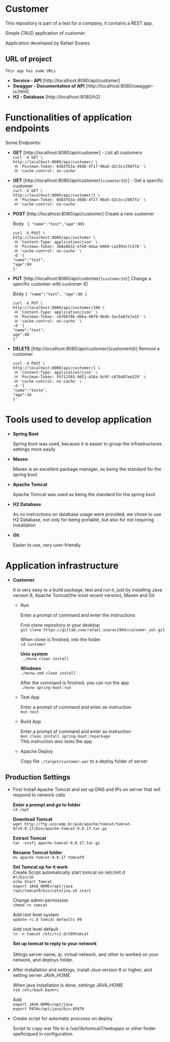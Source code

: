 # Customer
This repository is part of a test for a company, it contains a REST app.

Simple CRUD application of customer. 

Application developed by Rafael Soares.

##  URL of project

    This app has some URLs
    
  - **Service - API** [http://localhost:8080/api/customer]  
  - **Swagger - Documentation of API** [http://localhost:8080/swagger-ui.html] 
  - **H2 - Database** [http://localhost:8080/h2] 

# Functionalities of application endpoints

   Some Endpoints:

  - **GET** [http://localhost:8080/api/customer] - List all customers<br>
     `curl -X GET \`<br>
        `http://localhost:8080/api/customer/ \`<br>
        `-H 'Postman-Token: 0483fb3a-d9db-4f17-98a5-d2c3cc2987fa' \`<br>
        `-H 'cache-control: no-cache'`<br>

  - **GET** [http://localhost:8080/api/customer/`{cusmoterId}`] - Get a specific customer<br>
     `curl -X GET \`<br>
        `http://localhost:8080/api/customer/1 \`<br>
        `-H 'Postman-Token: 0483fb3a-d9db-4f17-98a5-d2c3cc2987fa' \`<br>
        `-H 'cache-control: no-cache'`<br>

  - **POST** [http://localhost:8080/api/customer] Create a new customer<br>
  
    Body ` { "name":"test","age":99}`<br>

    `curl -X POST \`<br>
        `http://localhost:8080/api/customer \`<br>
        `-H 'Content-Type: application/json' \`<br>
        `-H 'Postman-Token: 3b8a8032-efe0-4dae-b069-ca2993c7c578' \`<br>
        `-H 'cache-control: no-cache' \`<br>
        `-d '{`<br>
            `"name":"test",`<br>
            `"age":99`<br>
        `}'`<br>

  - **PUT** [http://localhost:8080/api/customer/`{customerId}`] Change a specific customer with customer ID<br>
  
    Body `{ "name":"test", "age":40 }`<br>

    `curl -X PUT \`<br>
        `http://localhost:8080/api/customer/100 \`<br>
        `-H 'Content-Type: application/json' \`<br>
        `-H 'Postman-Token: c6f68786-d6ba-48f9-9bd5-3ac5a67e7a15' \`<br>
        `-H 'cache-control: no-cache' \`<br>
        `-d '{`<br>
            `"name":"test",`<br>
            `age":40`<br>
        `}'`<br>
    
  - **DELETE** [http://localhost:8080/api/customer/{customerId}] Remove a customer<br>
  
    `curl -X POST \`<br>
        `http://localhost:8080/api/customer/1 \`<br>
        `-H 'Content-Type: application/json' \`<br>
        `-H 'Postman-Token: 55f12393-9d51-416a-9c0f-c87b487ee529' \`<br>
        `-H 'cache-control: no-cache' \`<br>
        `-d '{`<br>
            `"name":"teste",`<br>
            `"age":34`<br>
        `}'`<br>

# Tools used to develop application

   - **Spring Boot**
        
        Spring boot was used, because it is easier to group the infrastructures settings more easily
   - **Maven**
        
        Maven is an excellent package manager, as being the standard for the spring boot
   - **Apache Tomcat**
        
        Apache Tomcat was used as being the standard for the spring boot
   - **H2 Database**
        
        As no instructions on database usage were provided, we chose to use H2 Database, not only for being portable, but also for not requiring installation
   - **Git**
        
        Easier to use, very user-friendly

# Application infrastructure

   - **Customer**

        It is very  easy to a build package, test and run it, just by installing Java version 8, Apache Tomcat(the most recent version), Maven and Git

        - Run

          Enter a prompt  of command and enter the instructions

          First clone repository in your desktop<br>
          `git clone https://gitlab.com/rafael.soares1984/customer_uol.git`      

          When clone is finished, into the folder<br>
          `cd customer`

          **Unix system**<br>
          ` ./mvnw clean install`

          **Windows**<br>
          `./mvnw.cmd clean install`

          After the command is finished, you can run the app<br>
               `./mvnw spring-boot:run`

        - Test App

          Enter a prompt of command and enter an instruction<br>
               `mvn test`

        - Build App

          Enter a prompt of command and enter as instruction<br>
               `mvn clean install spring-boot:repackage` <br>
          This instruction also tests the app
        
        - Apache Deploy
          
          Copy file `./target/customer.war` to a deploy folder of server
          
## Production Settings

   - First Install Apache Tomcat and set up DNS and IPs on server that will respond to network calls<br>
    
        **Enter a prompt  and go to folder**<br>
          `cd /opt`<br>

        **Download Tomcat**<br>
          `wget http://ftp.unicamp.br/pub/apache/tomcat/tomcat-9/v9.0.17/bin/apache-tomcat-9.0.17.tar.gz`<br>

        **Extract Tomcat**<br>
          `tar -xvzfj apache-tomcat-9.0.17.tar.gz`<br>

        **Rename Tomcat folder** <br>
          `mv apache-tomcat-9.0.17 tomcat9` <br>

        **Set Tomcat up for it work**<br>
          Create Script automatically start tomcat on /etc/init.d<br>
             `#!/bin/sh `<br>
             `echo Start Tomcat `<br>
             `export JAVA_HOME=/opt/java `<br>
             `/opt/tomcat9/bin/catalina.sh start`<br>
                  
        Change admin permission<br>
             `chmod +x tomcat`<br>
             
        Add root level system <br>
             `update-rc.d tomcat defaults 99`<br>        
             
        Add root level default<br>
           `ln -n tomcat /etc/rc2.d/S99tomcat `<br>
             
       **Set up tomcat to reply to your network**<br>  
           Sttings server name, ip, virtual network, and other to worked on your network, and deploys folder.
             
   - After installation and settings, install Java version 8 or higher, and setting server JAVA_HOME<br>
        
        When java installation is done, settings JAVA_HOME <br>
          `vim /etc/bash.bashrc`<br>
     
        Add<br>
          `export JAVA_HOME=/opt/java` <br>
          `export PATH=/opt/java/bin:$PATH` <br>
    
   -  Create script for automatic proccess on deploy <br>
   
        Script to copy war file to a /var/lib/tomcat7/webapps or other folder speficiqued in configuration.
